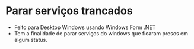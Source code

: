 Parar serviços trancados
===================================
- Feito para Desktop Windows usando Windows Form .NET 
- Tem a finalidade de parar serviços do windows que ficaram presos em algum status.
